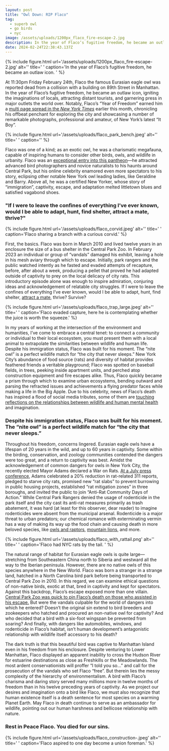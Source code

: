 ```yaml
---
layout: post
title: "Owl Down: RIP Flaco"
tag:
  - superb owl
  - go birds
  - nyc
image: /assets/uploads/1200px_flaco_fire-escape-2.jpg
description: In the year of Flaco’s fugitive freedom, he became an outlaw icon.
date: 2024-02-24T22:38:43.137Z
---
```

{% include figure.html url='/assets/uploads/1200px_flaco_fire-escape-2.jpg' alt='' title='   ' caption='In the year of Flaco’s fugitive freedom, he became an outlaw icon. ' %}

At 11:30pm Friday February 24th, Flaco the famous Eurasian eagle owl was reported dead from a collision with a building on 89th Street in Manhattan. In the year of Flaco’s fugitive freedom, he became an outlaw icon, igniting the imaginations of locals, attracting distant tourists, and garnering press in major outlets the world over. Notably, Flaco’s “Year of Freedom” earned him a [multi page spread in the *New York Times*](https://www.nytimes.com/2024/02/02/nyregion/flaco-owl-central-park-zoo.html) earlier this month, chronicling his offbeat penchant for exploring the city and showcasing a number of remarkable photographs, professional and amateur, of New York’s latest “It Boy”. 

{% include figure.html url='/assets/uploads/flaco_park_bench.jpeg' alt='' title='   ' caption='' %}

Flaco was one of a kind; as an exotic owl, he was a charismatic megafauna, capable of inspiring humans to consider other birds, owls, and wildlife in urbanity. Flaco was an [exceptional entry into this pantheon](https://en.wikipedia.org/wiki/Birding_in_New_York_City#Celebrity_birds)—he attracted advanced bird photographers and novice naturalists to his haunts around Central Park, but his online celebrity enamored even more spectators to his story, eclipsing other notable New York owl leading ladies, like Geraldine and Barry. Above all, he was a certified New Yorker, whose story of “immigration”, captivity, escape, and adaptation melted littletown blues and satisfied vagabond shoes. 

### **"If I were to leave the confines of everything I’ve ever known, would I be able to adapt, hunt, find shelter, attract a mate, thrive?"**

{% include figure.html url='/assets/uploads/flaco_corvid.jpeg' alt='' title='   ' caption='Flaco sharing a branch with a curious corvid.' %}

First, the basics. Flaco was born in March 2010 and lived twelve years in an enclosure the size of a bus shelter in the Central Park Zoo. In February 2023 an individual or group of “vandals” damaged his exhibit, leaving a hole in his mesh aviary through which to escape. Initially, park rangers and the public watched intently as he fasted and evaded attempts of recapture, before, after about a week, producing a pellet that proved he had adapted outside of captivity to prey on the local delicacy of city rats. This introductory episode alone was enough to inspire admiration, conjuring ideas and acknowledgement of relatable city struggles. If I were to leave the confines of everything I’ve ever known, would I be able to adapt, hunt, find shelter, [attract a mate](https://hellgatenyc.com/many-birders-are-wondering-will-flaco-fuck), thrive? Survive?

{% include figure.html url='/assets/uploads/flaco_trap_large.jpeg' alt='' title='   ' caption='Flaco evaded capture, here he is contemplating whether the juice is worth the squeeze.' %}

In my years of working at the intersection of the environment and humanities, I’ve come to embrace a central tenet: to connect a community or individual to their local ecosystem, you must present them with a local animal to extrapolate the similarities between wildlife and human life. Despite his immigration status, Flaco was built for his moment. The “nite owl” is a perfect wildlife match for “the city that never sleeps.” New York City’s abundance of food source (rats) and diversity of habitat provides feathered friends a veritable playground; Flaco was spotted on baseball fields, in trees, peeking inside apartment units, and perched atop construction equipment and fire escapes alike. Thus, Flaco quickly became a prism through which to examine urban ecosystems, bending outward and parsing the refracted issues and achievements a flying predator faces while making a life in the Big Apple. Due to his celebrity, news of Flaco’s death has inspired a flood of social media tributes, some of them are [touching reflections on the relationships between wildlife and human mental health](https://twitter.com/chrisstiawrence/status/1761238268333498558?s=51&t=YPX5jv7zrA34k0d0YHa_oA) and imagination. 

### **Despite his immigration status, Flaco was built for his moment. The “nite owl” is a perfect wildlife match for “the city that never sleeps.”**

Throughout his freedom, concerns lingered. Eurasian eagle owls have a lifespan of 20 years in the wild, and up to 60 years in captivity. Some within the birding, conservation, and zoology communities contended the dangers were too great, and a return to captivity was best. Amidst the acknowledgement of common dangers for owls in New York City, the recently elected Mayor Adams declared a War on Rats. [At a July press conference](https://www.nyc.gov/office-of-the-mayor/news/539-23/mayor-adams-notches-early-victories-war-rats-first-anti-rat-day-action), Adams celebrated a 20% reduction in rat-related 311 reports, pledged to starve city rats, promised new “rat slabs” to prevent burrowing in public housing projects, established “rat mitigation zones” in three boroughs, and invited the public to join “Anti-Rat Community Days of Action.” While Central Park Rangers denied the usage of rodenticide in the park itself and the city cast its anti-rat measures primarily as trash abatement, it was hard (at least for this observer, dear reader) to imagine rodenticides were absent from the municipal arsenal. Rodenticide is a major threat to urban predators; our chemical romance with exterminating vermin has a way of making its way up the food chain and causing death in more beloved species, like [owls and raptors](https://www.scientificamerican.com/article/super-toxic-rat-poision-kills-owls/), [mountain lions](https://www.nps.gov/samo/learn/news/gp-lion-exposed-to-poison.htm), and more. 

{% include figure.html url='/assets/uploads/flaco_with_rattail.png' alt='' title='   ' caption='Flaco had NYC rats by the tail. ' %}

The natural range of habitat for Eurasian eagle owls is quite large—stretching from Southeastern China north to Siberia and westward all the way to the Iberian peninsula. However, there are no native owls of this species anywhere in the New World. Flaco was born a stranger in a strange land, hatched in a North Carolina bird park before being transported to Central Park Zoo in 2010. In this regard, we can examine ethical questions of non-native birds, exotic at that, bred in captivity and kept for spectators. Against this backdrop, Flaco’s escape exposed more than one villain. [Central Park Zoo was quick to pin Flaco’s death on those who assisted in his escape.](https://newsroom.wcs.org/News-Releases/articleType/ArticleView/articleId/22056/Flaco-the-Eurasian-Eagle-Owl-Has-Died.aspx) But were the vandals culpable for the world of dangers into which he entered? Doesn’t the original sin extend to bird breeders and zookeepers who hatched and procured an non-native owl for captivity? And who decided that a bird with a six-foot wingspan be prevented from soaring? And finally, with dangers like automobiles, windows, and rodenticide in Flaco’s habitat, isn’t human development’s antagonistic relationship with wildlife itself accessory to his death?

The dark truth is that this beautiful bird was captive to Manhattan Island even in his freedom from his enclosure. Despite venturing to Lower Manhattan, Flaco displayed an apparent inability to cross the Hudson River for estuarine destinations as close as Freshkills or the Meadowlands. The most ardent conservationists will proffer “I told you so…” and call for the prosecution of the vandals who set Flaco “free”. But therein lies the messy complexity of the hierarchy of environmentalism. A bird with Flaco’s charisma and daring story served many millions more in twelve months of freedom than in his twelve preceding years of captivity. As we project our desires and imagination onto a bird like Flaco, we must also recognize that human existence itself is a death sentence for most species on a warming Planet Earth. May Flaco in death continue to serve as an ambassador for wildlife, pointing out our human harshness and bellicose relationship with nature. 

### **Rest in Peace Flaco. You died for our sins.**

{% include figure.html url='/assets/uploads/flaco_construction-.jpeg' alt='' title='   ' caption='Flaco aspired to one day become a union foreman.' %}
